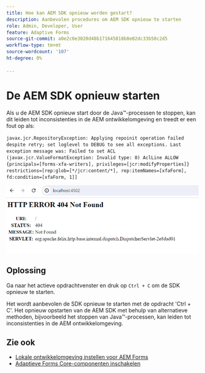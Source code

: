 ```yaml
---
title: Hoe kan AEM SDK opnieuw worden gestart?
description: Aanbevolen procedures om AEM SDK opnieuw te starten
role: Admin, Developer, User
feature: Adaptive Forms
source-git-commit: a0e2c0e3020d48b171645818b8e02dc33b50c2d5
workflow-type: tm+mt
source-wordcount: '107'
ht-degree: 0%

---
```



# De AEM SDK opnieuw starten

Als u de AEM SDK opnieuw start door de Java™-processen te stoppen, kan dit leiden tot inconsistenties in de AEM ontwikkelomgeving en treedt er een fout op als:

`javax.jcr.RepositoryException: Applying repoinit operation failed despite retry; set loglevel to DEBUG to see all exceptions. Last exception message was: Failed to set ACL (javax.jcr.ValueFormatException: Invalid type: 0) AclLine ALLOW {principals=[forms-xfa-writers], privileges=[jcr:modifyProperties]} restrictions=[rep:glob=[*/jcr:content/*], rep:itemNames=[xfaForm], fd:condition=[xfaForm, 1]]`

![Start-name-sdk-error](/help/forms/assets/restart-sdk-error.png)

## Oplossing

Ga naar het actieve opdrachtvenster en druk op `Ctrl + C` om de SDK opnieuw te starten.

Het wordt aanbevolen de SDK opnieuw te starten met de opdracht &#39;Ctrl + C&#39;. Het opnieuw opstarten van de AEM SDK met behulp van alternatieve methoden, bijvoorbeeld het stoppen van Java™-processen, kan leiden tot inconsistenties in de AEM ontwikkelomgeving.

## Zie ook

* [Lokale ontwikkelomgeving instellen voor AEM Forms](/help/forms/setup-local-development-environment.md)
* [Adaptieve Forms Core-componenten inschakelen](/help/forms/enable-adaptive-forms-core-components.md)
